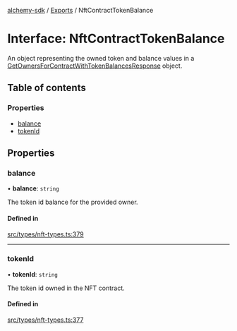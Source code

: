 [alchemy-sdk](../README.md) / [Exports](../modules.md) / NftContractTokenBalance

# Interface: NftContractTokenBalance

An object representing the owned token and balance values in a
[GetOwnersForContractWithTokenBalancesResponse](GetOwnersForContractWithTokenBalancesResponse.md) object.

## Table of contents

### Properties

- [balance](NftContractTokenBalance.md#balance)
- [tokenId](NftContractTokenBalance.md#tokenid)

## Properties

### balance

• **balance**: `string`

The token id balance for the provided owner.

#### Defined in

[src/types/nft-types.ts:379](https://github.com/alchemyplatform/alchemy-sdk-js/blob/fb68bb4a/src/types/nft-types.ts#L379)

___

### tokenId

• **tokenId**: `string`

The token id owned in the NFT contract.

#### Defined in

[src/types/nft-types.ts:377](https://github.com/alchemyplatform/alchemy-sdk-js/blob/fb68bb4a/src/types/nft-types.ts#L377)
